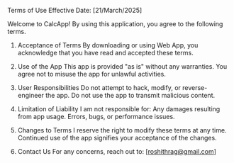 <!-- /**
 * Author: R R
 * Date: 2025-03-21
 * Description: Terms of Use
 */ -->

Terms of Use
Effective Date: [21/March/2025]

Welcome to CalcApp! By using this application, you agree to the following terms.

1. Acceptance of Terms
By downloading or using Web App, you acknowledge that you have read and accepted these terms.

2. Use of the App
This app is provided "as is" without any warranties.
You agree not to misuse the app for unlawful activities.

3. User Responsibilities
Do not attempt to hack, modify, or reverse-engineer the app.
Do not use the app to transmit malicious content.

4. Limitation of Liability
I am not responsible for:
Any damages resulting from app usage.
Errors, bugs, or performance issues.

5. Changes to Terms
I reserve the right to modify these terms at any time. Continued use of the app signifies your acceptance of the changes.

6. Contact Us
For any concerns, reach out to:
[roshithrag@gmail.com]